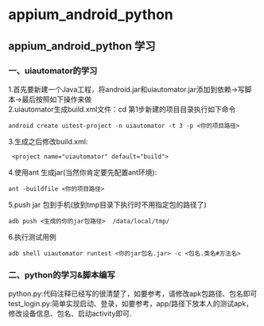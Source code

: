 # appium_android_python
## appium_android_python 学习

### 一、uiautomator的学习  

1.首先要新建一个Java工程，将android.jar和uiautomator.jar添加到依赖->写脚本->最后按照如下操作来做  
2.uiautomator生成build.xml文件：cd 第1步新建的项目目录执行如下命令  
```
android create uitest-project -n uiautomator -t 3 -p <你的项目路径>
```
3.生成之后修改build.xml:  
```
 <project name="uiautomator" default="build">
```
4.使用ant 生成jar(当然你肯定要先配置ant环境):  
```
ant -buildfile <你的项目路径>
```
5.push jar 包到手机(放到tmp目录下执行时不用指定包的路径了)  
```
adb push <生成的你的jar包路径>  /data/local/tmp/
``` 
6.执行测试用例  
```
adb shell uiautomator runtest <你的jar包名.jar> -c <包名.类名#方法名>
```

### 二、python的学习&脚本编写

python.py:代码注释已经写的很清楚了，如要参考，请修改apk包路径、包名即可  
test_login.py:简单实现启动、登录，如要参考，app/路径下放本人的测试apk，修改设备信息、包名、启动activity即可.
